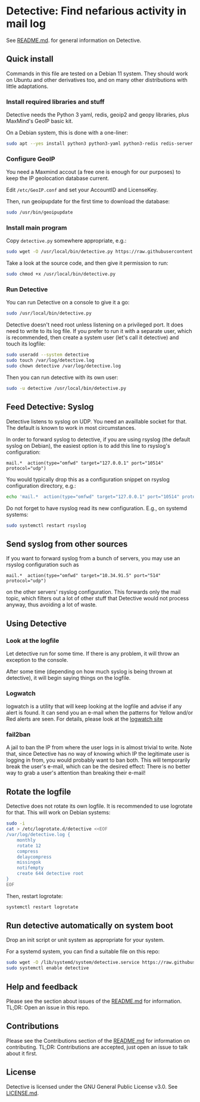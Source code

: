 # Detective: Find nefarious activity in mail log

See [README.md](https://github.com/alfredosola/detective/blob/master/README.md). for general information on Detective.

## Quick install

Commands in this file are tested on a Debian 11 system. They should work on Ubuntu and other derivatives too, and on many other distributions with little adaptations.

### Install required libraries and stuff
Detective needs the Python 3 yaml, redis, geoip2 and geopy libraries, plus MaxMind's GeoIP basic kit.

On a Debian system, this is done with a one-liner:

```bash
sudo apt --yes install python3 python3-yaml python3-redis redis-server python3-geoip2 geoipupdate python3-geopy geoip-database
```

### Configure GeoIP
You need a Maxmind accout (a free one is enough for our purposes) to keep the IP geolocation database current.

Edit `/etc/GeoIP.conf` and set your AccountID and LicenseKey.

Then, run geoipupdate for the first time to download the database:
```bash
sudo /usr/bin/geoipupdate
```

### Install main program

Copy `detective.py` somewhere appropriate, e.g.:
```bash
sudo wget -O /usr/local/bin/detective.py https://raw.githubusercontent.com/alfredosola/detective/master/detective.py
```

Take a look at the source code, and then give it permission to run:
```bash
sudo chmod +x /usr/local/bin/detective.py
```
### Run Detective

You can run Detective on a console to give it a go:
```bash
sudo /usr/local/bin/detective.py
```

Detective doesn't need root unless listening on a privileged port. It does need to write to its log file. If you prefer to run it with a separate user, which is recommended, then create a system user (let's call it detective) and touch its logfile:

```bash
sudo useradd --system detective
sudo touch /var/log/detective.log
sudo chown detective /var/log/detective.log
```

Then you can run detective with its own user:
```bash
sudo -u detective /usr/local/bin/detective.py
```

## Feed Detective: Syslog
Detective listens to syslog on UDP. You need an availlable socket for that. The default is known to work in most circumstances.

In order to forward syslog to detective, if you are using rsyslog (the default syslog on Debian), the easiest option is to add this line to rsyslog's configuration:

`mail.*  action(type="omfwd" target="127.0.0.1" port="10514" protocol="udp")`

You would typically drop this as a configuration snippet on rsyslog configuration directory, e.g.:

```bash
echo 'mail.*  action(type="omfwd" target="127.0.0.1" port="10514" protocol="udp")' | sudo tee /etc/rsyslog.d/detective.py
```

Do not forget to have rsyslog read its new configuration. E.g., on systemd systems:
```bash
sudo systemctl restart rsyslog
```

## Send syslog from other sources

If you want to forward syslog from a bunch of servers, you may use an rsyslog configuration such as

`mail.*  action(type="omfwd" target="10.34.91.5" port="514" protocol="udp")`

on the other servers' rsyslog configuration. This forwards only the mail topic, which filters out a lot of other stuff that Detective would not process anyway, thus avoiding a lot of waste.

## Using Detective
### Look at the logfile

Let detective run for some time. If there is any problem, it will throw an exception to the console.

After some time (depending on how much syslog is being thrown at detective), it will begin saying things on the logfile.

### Logwatch

logwatch is a utility that will keep looking at the logfile and advise if any alert is found. It can send you an e-mail when the patterns for Yellow and/or Red alerts are seen. For details, please look at the [logwatch site](https://sourceforge.net/projects/logwatch/)

### fail2ban

A jail to ban the IP from where the user logs in is almost trivial to write. Note that, since Detective has no way of knowing which IP the legitimate user is logging in from, you would probably want to ban both. This will temporarily break the user's e-mail, which can be the desired effect: There is no better way to grab a user's attention than breaking their e-mail!

## Rotate the logfile

Detective does not rotate its own logfile. It is recommended to use logrotate for that. This will work on Debian systems:

```bash
sudo -i
cat > /etc/logrotate.d/detective <<EOF
/var/log/detective.log {
	monthly
	rotate 12
	compress
	delaycompress
	missingok
	notifempty
	create 644 detective root
}
EOF
```

Then, restart logrotate:
```bash
systemctl restart logrotate
```

## Run detective automatically on system boot

Drop an init script or unit system as appropriate for your system.

For a systemd system, you can find a suitable file on this repo:
```bash
sudo wget -O /lib/systemd/system/detective.service https://raw.githubusercontent.com/alfredosola/detective/master/detective.service
sudo systemctl enable detective
```

## Help and feedback

Please see the section about issues of the [README.md](https://github.com/alfredosola/detective/blob/master/README.md) for information. TL;DR: Open an issue in this repo.

## Contributions

Please see the Contributions section of the [README.md](https://github.com/alfredosola/detective/blob/master/README.md) for information on contributing. TL;DR: Contributions are accepted, just open an issue to talk about it first.

## License

Detective is licensed under the GNU General Public License v3.0. See [LICENSE.md](https://github.com/alfredosola/detective/blob/master/LICENSE.md).
